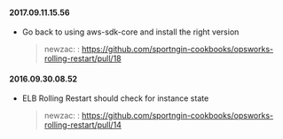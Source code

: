 #### 2017.09.11.15.56
* Go back to using aws-sdk-core and install the right version

  > newzac: : https://github.com/sportngin-cookbooks/opsworks-rolling-restart/pull/18

#### 2016.09.30.08.52
* ELB Rolling Restart should check for instance state

  > newzac: : https://github.com/sportngin-cookbooks/opsworks-rolling-restart/pull/14

